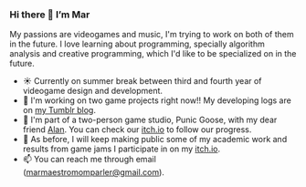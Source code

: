 ### Hi there 👋 I’m Mar
My passions are videogames and music, I'm trying to work on both of them in the future. I love learning about programming, specially algorithm analysis and creative programming, which I'd like to be specialized on in the future.

<!---
- 📚 I'm currently studying third year of videogame design and development.
- 💻 This year, I'm focusing on **C#** for Unity development, **C** for OS workflows and **Kotlin** for Android development.
- 🔭 Not working on any projects outside of university stuff right now (that's why all my repositories are private!).
- 💬 Although, I will release some of my academic work and results from game jams I participate in on my [itch.io](https://marmaestro.itch.io).
- 📫 You can reach me through email (marmaestromomparler@gmail.com).
--->

- ☀️ Currently on summer break between third and fourth year of videogame design and development.
- 🔭 I'm working on two game projects right now!! My developing logs are on [my Tumblr blog](https://marmaestro.tumblr.com).
- 🦢 I'm part of a two-person game studio, Punic Goose, with my dear friend [Alan](https://github.com/AlbertoAlanSA). You can check our [itch.io](https://punicgoose.itch.io) to follow our progress.
- 💬 As before, I will keep making public some of my academic work and results from game jams I participate in on my [itch.io](https://marmaestro.itch.io).
- 📫 You can reach me through email (marmaestromomparler@gmail.com).

<!---  --->

<!---
martamaestro/martamaestro is a ✨ special ✨ repository because its `README.md` (this file) appears on your GitHub profile.
You can click the Preview link to take a look at your changes.
--->
